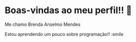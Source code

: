 # Boas-vindas ao meu perfil!! 💙
Me chamo Brenda Anselmo Mendes

Estou aprendendo um pouco sobre programação!!
:smile
